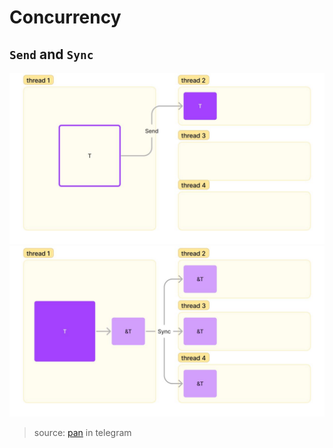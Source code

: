 # Concurrency

## `Send` and `Sync`

![Send](send.jpg)
![Sync](sync.jpg)

> source: [pan](https://github.com/pan93412) in telegram